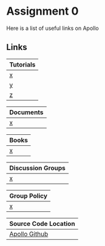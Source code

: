 # Assignment 0
Here is a list of useful links on Apollo

## Links

Tutorials|
:-|
[x](/A0.md)|
[y](/A0.md)|
[z](/A0.md)|

Documents|
:-|
[x](/A0.md)|

Books|
:-|
[x](/A0.md)|

Discussion Groups|
:-|
[x](/A0.md)|

Group Policy|
:-|
[x](/A0.md)|

Source Code Location|
:-|
[Apollo Github](https://github.com/ApolloAuto/apollo)|
